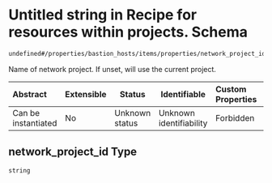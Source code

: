 # Untitled string in Recipe for resources within projects. Schema

```txt
undefined#/properties/bastion_hosts/items/properties/network_project_id
```

Name of network project. If unset, will use the current project.


| Abstract            | Extensible | Status         | Identifiable            | Custom Properties | Additional Properties | Access Restrictions | Defined In                                                                                                          |
| :------------------ | ---------- | -------------- | ----------------------- | :---------------- | --------------------- | ------------------- | ------------------------------------------------------------------------------------------------------------------- |
| Can be instantiated | No         | Unknown status | Unknown identifiability | Forbidden         | Allowed               | none                | [resources.schema.json\*](../../../../../../../../../../tmp/182028425/resources.schema.json "open original schema") |

## network_project_id Type

`string`
